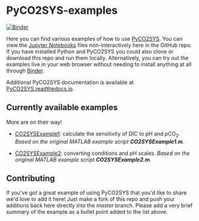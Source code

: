 # PyCO2SYS-examples

[![Binder](https://mybinder.org/badge_logo.svg)](https://mybinder.org/v2/gh/mvdh7/PyCO2SYS-examples/master)

Here you can find various examples of how to use [PyCO2SYS](https://github.com/mvdh7/PyCO2SYS).  You can view the [Jupyter Notebooks](https://jupyter-notebook.readthedocs.io/en/stable/notebook.html) files non-interactively here in the GitHub repo.  If you have installed Python and PyCO2SYS you could also clone or download this repo and run them locally.  Alternatively, you can try out the examples live in your web browser without needing to install anything at all through [Binder](https://mybinder.org/v2/gh/mvdh7/PyCO2SYS-examples/master).

Additional PyCO2SYS documentation is available at [PyCO2SYS.readthedocs.io](https://pyco2sys.readthedocs.io).

## Currently available examples

More are on their way!

  * [CO2SYSExample1](CO2SYSExample1.ipynb): calculate the sensitivity of DIC to pH and *p*CO<sub>2</sub>.  *Based on the original MATLAB example script **CO2SYSExample1.m**.*
  
  * [CO2SYSExample2](CO2SYSExample2.ipynb): converting conditions and pH scales.  *Based on the original MATLAB example script **CO2SYSExample2.m**.*

## Contributing

If you've got a great example of using PyCO2SYS that you'd like to share we'd love to add it here!  Just make a fork of this repo and push your additions back here directly into the *master* branch.  Please add a very brief summary of the example as a bullet point added to the list above.
